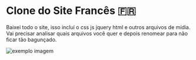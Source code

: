 # Clone do Site Francês  :fr:

Baixei todo o site, isso incluí o css js jquery html e outros arquivos de mídia. Vai precisar analisar quais arquivos você quer e depois renomear para não ficar tão bagunçado.

<img src="https://preview.redd.it/2clvqol23t381.jpg?auto=webp&s=5fadbf2f4254fbb4ba6801d7c8b2fb84a82d18fb" alt="exemplo imagem">
